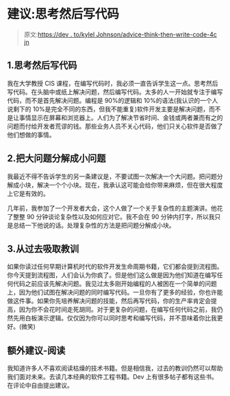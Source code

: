 # 建议:思考然后写代码

> 原文:[https://dev . to/kylel Johnson/advice-think-then-write-code-4c jn](https://dev.to/kyleljohnson/advice-think-then-write-code-4cjn)

## 1.思考然后写代码

我在大学教授 CIS 课程，在编写代码时，我必须一直告诉学生这一点。思考然后写代码。在头脑中或纸上解决问题，然后编写代码。太多的人一开始就专注于编写代码，而不是首先解决问题。编程是 90%的逻辑和 10%的语法(我认识的一个人说剩下的 10%是完全不同的东西，但我不能重复)软件开发主要是解决问题，而不是让事情显示在屏幕和浏览器上。人们为了解决节省时间、金钱或两者兼而有之的问题而付给开发者荒谬的钱。那些业务人员不关心代码，他们只关心软件是否做了他们想做的事情。

## 2.把大问题分解成小问题

我最近不得不告诉学生的另一条建议是，不要试图一次解决一个大问题。把问题分解成小块，解决一个个小块。现在，我承认这可能会给你带来麻烦，但在很大程度上它是有效的。

几年前，我参加了一个开发者大会，这个人做了一个关于复杂性的主题演讲。他花了整整 90 分钟谈论复杂性以及如何应对它。我不会在 90 分钟内打字，所以我只是总结一下他说的话。处理复杂性的方法是把问题分解成小块。

## 3.从过去吸取教训

如果你读过任何早期计算机时代的软件开发生命周期书籍，它们都会提到流程图。你今天提到流程图，人们会认为你疯了。但是他们这么做是因为他们知道在编写任何代码之前应该先解决问题。我见过太多刚开始编程的人被困在一个简单的问题上，因为他们试图在解决问题的同时编写代码。一旦你有了更多的经验，你也许能做这件事。如果你先培养解决问题的技能，然后再写代码，你的生产率肯定会提高，因为你不会花时间走死胡同。对于更复杂的问题，在编写任何代码之前，我仍然先用白板演示逻辑。仅仅因为你可以同时思考和编写代码，并不意味着你比我更好。(微笑)

## 额外建议-阅读

我知道许多人不喜欢阅读枯燥的技术书籍。但是相信我，过去的教训仍然可以帮助我们面对未来。去读几本经典的软件工程书籍。Dev 上有很多帖子都有这些书。在评论中自由提出建议。